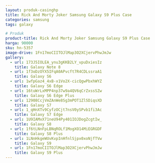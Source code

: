 ```yaml
---
layout: produk-casinghp
title: Rick And Morty Joker Samsung Galaxy S9 Plus Case
categories: samsung
tags: galaxy

# Produk
product-title: Rick And Morty Joker Samsung Galaxy S9 Plus Case
harga: 90000
sku: hn-5357
image-drive: 1Fn17moCIITOJlMap3O2XCjervPhwJmJw
gallery:
  - url: 173J5IOLEA_ynu3gKKB2LY_vpuDxiesIz
    title: Galaxy Note 8
  - url: 1f3oDzOYX5IFqA0APvcft7R4CDLssraA1
    title: Galaxy S6
  - url: 1wfpGaz4_4xB-x1Vo2X-cicQgwPbxhWYZ
    title: Galaxy S6 Edge
  - url: 16tuWrLxMPP4np37w9a4QV6qCrZxssSZw
    title: Galaxy S6 Edge Plus
  - url: 12908CcjVmZAnWe8Sg3mPOT1ZlSDiqsXD
    title: Galaxy S7
  - url: 1_qHnXTv9CyfzOCjt7nsV0ySPvb1fi3Ac
    title: Galaxy S7 Edge
  - url: 1U9IAMxX71neU94Py401IOJDogZcgtIw_
    title: Galaxy S8
  - url: 1f6tLNnFpLBNqROLf1MogXO14MiEGRGDF
    title: Galaxy S8 Plus
  - url: 1LNnHkgeWUvKvpInHfnlSjpx0xoNjfTVw
    title: Galaxy S9
  - url: 1Fn17moCIITOJlMap3O2XCjervPhwJmJw
    title: Galaxy S9 Plus
---
```

